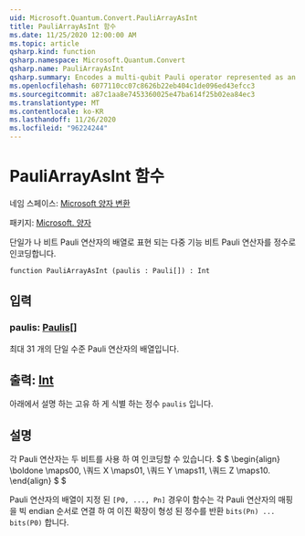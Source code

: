 ```yaml
---
uid: Microsoft.Quantum.Convert.PauliArrayAsInt
title: PauliArrayAsInt 함수
ms.date: 11/25/2020 12:00:00 AM
ms.topic: article
qsharp.kind: function
qsharp.namespace: Microsoft.Quantum.Convert
qsharp.name: PauliArrayAsInt
qsharp.summary: Encodes a multi-qubit Pauli operator represented as an array of single-qubit Pauli operators into an integer.
ms.openlocfilehash: 6077110cc07c8626b22eb404c1de096ed43efcc3
ms.sourcegitcommit: a87c1aa8e7453360025e47ba614f25b02ea84ec3
ms.translationtype: MT
ms.contentlocale: ko-KR
ms.lasthandoff: 11/26/2020
ms.locfileid: "96224244"
---
```

# <a name="pauliarrayasint-function"></a>PauliArrayAsInt 함수

네임 스페이스: [Microsoft 양자 변환](xref:Microsoft.Quantum.Convert)

패키지: [Microsoft. 양자](https://nuget.org/packages/Microsoft.Quantum.QSharp.Core)


단일가 나 비트 Pauli 연산자의 배열로 표현 되는 다중 기능 비트 Pauli 연산자를 정수로 인코딩합니다.

```qsharp
function PauliArrayAsInt (paulis : Pauli[]) : Int
```


## <a name="input"></a>입력

### <a name="paulis--pauli"></a>paulis: [Paulis](xref:microsoft.quantum.lang-ref.pauli)[]

최대 31 개의 단일 수준 Pauli 연산자의 배열입니다.



## <a name="output--int"></a>출력: [Int](xref:microsoft.quantum.lang-ref.int)

아래에서 설명 하는 고유 하 게 식별 하는 정수 `paulis` 입니다.

## <a name="remarks"></a>설명

각 Pauli 연산자는 두 비트를 사용 하 여 인코딩할 수 있습니다. $ $ \begin{align} \boldone \maps00, \쿼드 X \maps01, \쿼드 Y \maps11, \쿼드 Z \maps10.
\end{align} $ $

Pauli 연산자의 배열이 지정 된 `[P0, ..., Pn]` 경우이 함수는 각 Pauli 연산자의 매핑을 빅 endian 순서로 연결 하 여 이진 확장이 형성 된 정수를 반환 `bits(Pn) ... bits(P0)` 합니다.